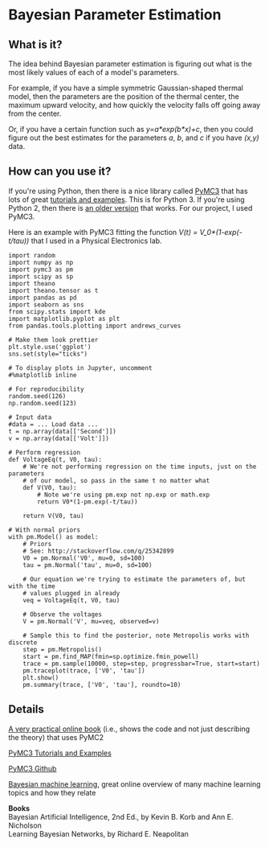 # Bayesian Parameter Estimation

## What is it?
The idea behind Bayesian parameter estimation is figuring out what is the most
likely values of each of a model's parameters.

For example, if you have a simple symmetric Gaussian-shaped thermal
model, then the parameters are the position of the thermal center, the
maximum upward velocity, and how quickly the velocity falls off going
away from the center.

Or, if you have a certain function such as _y=a\*exp(b\*x)+c_, then you
could figure out the best estimates for the parameters _a_, _b_, and _c_
if you have _(x,y)_ data.

## How can you use it?
If you're using Python, then there is a nice library called
[PyMC3](https://github.com/pymc-devs/pymc3) that has lots of great
[tutorials and examples](http://pymc-devs.github.io/pymc3/). This is for
Python 3. If you're using Python 2, then there is [an older
version](https://github.com/pymc-devs/pymc) that works. For our project,
I used PyMC3.

Here is an example with PyMC3 fitting the function _V(t) =
V\_0\*(1-exp(-t/tau))_ that I used in a Physical Electronics lab.

	import random
	import numpy as np
	import pymc3 as pm
	import scipy as sp
	import theano
	import theano.tensor as t
	import pandas as pd
	import seaborn as sns
	from scipy.stats import kde
	import matplotlib.pyplot as plt
	from pandas.tools.plotting import andrews_curves

	# Make them look prettier
	plt.style.use('ggplot')
	sns.set(style="ticks")

	# To display plots in Jupyter, uncomment
	#%matplotlib inline

	# For reproducibility
	random.seed(126)
	np.random.seed(123)

	# Input data
	#data = ... Load data ...
	t = np.array(data[['Second']])
	v = np.array(data[['Volt']])

	# Perform regression
	def VoltageEq(t, V0, tau):
		# We're not performing regression on the time inputs, just on the parameters
		# of our model, so pass in the same t no matter what
		def V(V0, tau):
			# Note we're using pm.exp not np.exp or math.exp
			return V0*(1-pm.exp(-t/tau))
		
		return V(V0, tau)

	# With normal priors
	with pm.Model() as model:
		# Priors
		# See: http://stackoverflow.com/q/25342899
		V0 = pm.Normal('V0', mu=0, sd=100)
		tau = pm.Normal('tau', mu=0, sd=100)
		
		# Our equation we're trying to estimate the parameters of, but with the time
		# values plugged in already
		veq = VoltageEq(t, V0, tau)
		
		# Observe the voltages
		V = pm.Normal('V', mu=veq, observed=v)

		# Sample this to find the posterior, note Metropolis works with discrete
		step = pm.Metropolis()
		start = pm.find_MAP(fmin=sp.optimize.fmin_powell)
		trace = pm.sample(10000, step=step, progressbar=True, start=start)
		pm.traceplot(trace, ['V0', 'tau'])
		plt.show()
		pm.summary(trace, ['V0', 'tau'], roundto=10)

## Details
[A very practical online
book](http://nbviewer.jupyter.org/github/CamDavidsonPilon/Probabilistic-Programming-and-Bayesian-Methods-for-Hackers/tree/master/)
(i.e., shows the code and not just describing the theory) that uses PyMC2

[PyMC3 Tutorials and Examples](http://pymc-devs.github.io/pymc3/)

[PyMC3 Github](https://github.com/pymc-devs/pymc3)

[Bayesian machine
learning](https://www.metacademy.org/roadmaps/rgrosse/bayesian_machine_learning),
great online overview of many machine learning topics and how they relate

**Books**  
Bayesian Artificial Intelligence, 2nd Ed., by Kevin B. Korb and Ann E. Nicholson  
Learning Bayesian Networks, by Richard E. Neapolitan  
